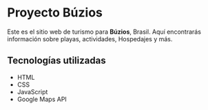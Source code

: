 # Proyecto Búzios

Este es el sitio web de turismo para **Búzios**, Brasil. Aquí encontrarás información sobre playas, actividades, Hospedajes y más.

## Tecnologías utilizadas

- HTML
- CSS
- JavaScript
- Google Maps API
